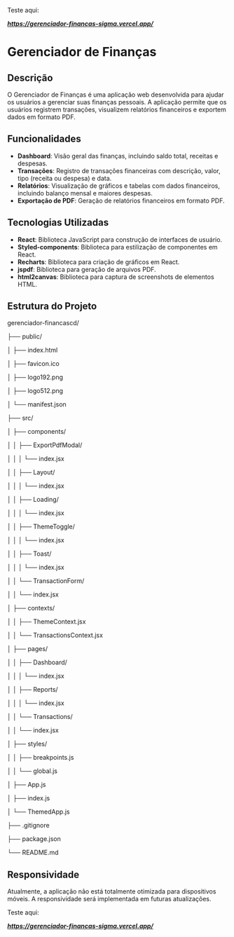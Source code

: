 Teste aqui:

***https://gerenciador-financas-sigma.vercel.app/***


# Gerenciador de Finanças

## Descrição

O Gerenciador de Finanças é uma aplicação web desenvolvida para ajudar os usuários a gerenciar suas finanças pessoais. A aplicação permite que os usuários registrem transações, visualizem relatórios financeiros e exportem dados em formato PDF.

## Funcionalidades

-   **Dashboard**: Visão geral das finanças, incluindo saldo total, receitas e despesas.
-   **Transações**: Registro de transações financeiras com descrição, valor, tipo (receita ou despesa) e data.
-   **Relatórios**: Visualização de gráficos e tabelas com dados financeiros, incluindo balanço mensal e maiores despesas.
-   **Exportação de PDF**: Geração de relatórios financeiros em formato PDF.

## Tecnologias Utilizadas

-   **React**: Biblioteca JavaScript para construção de interfaces de usuário.
-   **Styled-components**: Biblioteca para estilização de componentes em React.
-   **Recharts**: Biblioteca para criação de gráficos em React.
-   **jspdf**: Biblioteca para geração de arquivos PDF.
-   **html2canvas**: Biblioteca para captura de screenshots de elementos HTML.

## Estrutura do Projeto

gerenciador-financascd/

  ├── public/
  
  │   ├── index.html
  
  │   ├── favicon.ico
  
  │   ├── logo192.png
  
  │   ├── logo512.png
  
  │   └── manifest.json
  
  ├── src/
  
  │   ├── components/
  
  │   │   ├── ExportPdfModal/
  
  │   │   │   └── index.jsx
  
  │   │   ├── Layout/
  
  │   │   │   └── index.jsx
  
  │   │   ├── Loading/

  │   │   │   └── index.jsx

  │   │   ├── ThemeToggle/
  
  │   │   │   └── index.jsx
  
  │   │   ├── Toast/
  
  │   │   │   └── index.jsx
  
  │   │   └── TransactionForm/
  
  │   │       └── index.jsx
  
  │   ├── contexts/
  
  │   │   ├── ThemeContext.jsx
  
  │   │   └── TransactionsContext.jsx
  
  │   ├── pages/
  
  │   │   ├── Dashboard/
  
  │   │   │   └── index.jsx
  
  │   │   ├── Reports/
  
  │   │   │   └── index.jsx
  
  │   │   └── Transactions/
  
  │   │       └── index.jsx
  
  │   ├── styles/
  
  │   │   ├── breakpoints.js
  
  │   │   └── global.js
  
  │   ├── App.js
  
  │   ├── index.js
  
  │   └── ThemedApp.js
  
  ├── .gitignore
  
  ├── package.json
  
  └── README.md

## Responsividade

Atualmente, a aplicação não está totalmente otimizada para dispositivos móveis. A responsividade será implementada em futuras atualizações.

Teste aqui:

***https://gerenciador-financas-sigma.vercel.app/***
